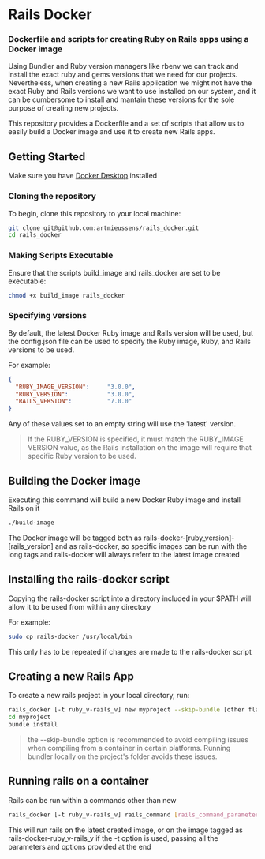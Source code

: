 # Rails Docker

### Dockerfile and scripts for creating Ruby on Rails apps using a Docker image

Using Bundler and Ruby version managers like rbenv we can track and install the exact ruby and gems versions that we need for our projects. Nevertheless, when creating a new Rails application we might not have the exact Ruby and Rails versions we want to use installed on our system, and it can be cumbersome to install and mantain these versions for the sole purpose of creating new projects.

This repository provides a Dockerfile and a set of scripts that allow us to easily build a Docker image and use it to create new Rails apps.

## Getting Started

Make sure you have [Docker Desktop](https://docs.docker.com/desktop/) installed

### Cloning the repository

To begin, clone this repository to your local machine:

```sh
git clone git@github.com:artmieussens/rails_docker.git
cd rails_docker
```

### Making Scripts Executable

Ensure that the scripts build_image and rails_docker are set to be executable:

```sh
chmod +x build_image rails_docker
```

### Specifying versions

By default, the latest Docker Ruby image and Rails version will be used, but the config.json file can be used to specify the Ruby image, Ruby, and Rails versions to be used.

For example:

```json
{
  "RUBY_IMAGE_VERSION":     "3.0.0",
  "RUBY_VERSION":           "3.0.0",
  "RAILS_VERSION":          "7.0.0"
}
```

Any of these values set to an empty string will use the 'latest' version.

> If the RUBY_VERSION is specified, it must match the RUBY_IMAGE VERSION value, as the Rails installation on the image will require that specific Ruby version to be used.

## Building the Docker image

Executing this command will build a new Docker Ruby image and install Rails on it 

```sh
./build-image
```

The Docker image will be tagged both as rails-docker-[ruby_version]-[rails_version] and as rails-docker, so specific images can be run with the long tags and rails-docker will always referr to the latest image created

## Installing the rails-docker script

Copying the rails-docker script into a directory included in your $PATH will allow it to be used from within any directory

For example:

```sh
sudo cp rails-docker /usr/local/bin
```

This only has to be repeated if changes are made to the rails-docker script

## Creating a new Rails App

To create a new rails project in your local directory, run:

```sh
rails_docker [-t ruby_v-rails_v] new myproject --skip-bundle [other flags and parameters for rails new]
cd myproject
bundle install
```

> the --skip-bundle option is recommended to avoid compiling issues when compiling from a container in certain platforms. Running bundler locally on the project's folder avoids these issues.

## Running rails on a container

Rails can be run within a commands other than new

```sh
rails_docker [-t ruby_v-rails_v] rails_command [rails_command_parameters]
```

This will run rails on the latest created image, or on the image tagged as rails-docker-ruby_v-rails_v if the -t option is used, passing all the parameters and options provided at the end
